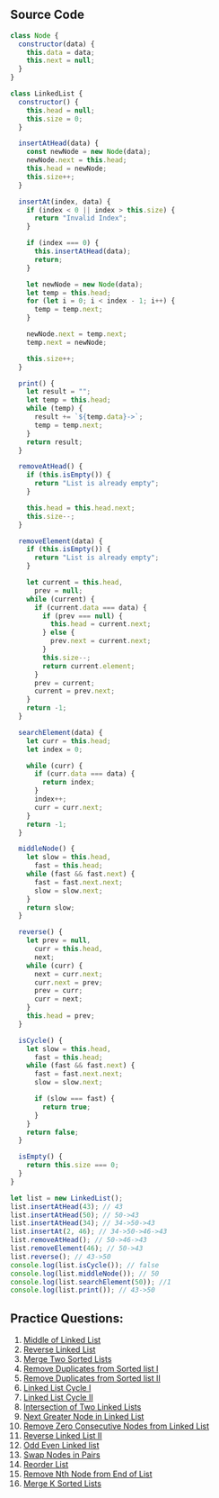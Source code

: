 ## Source Code

```javascript
class Node {
  constructor(data) {
    this.data = data;
    this.next = null;
  }
}

class LinkedList {
  constructor() {
    this.head = null;
    this.size = 0;
  }

  insertAtHead(data) {
    const newNode = new Node(data);
    newNode.next = this.head;
    this.head = newNode;
    this.size++;
  }

  insertAt(index, data) {
    if (index < 0 || index > this.size) {
      return "Invalid Index";
    }

    if (index === 0) {
      this.insertAtHead(data);
      return;
    }

    let newNode = new Node(data);
    let temp = this.head;
    for (let i = 0; i < index - 1; i++) {
      temp = temp.next;
    }

    newNode.next = temp.next;
    temp.next = newNode;

    this.size++;
  }

  print() {
    let result = "";
    let temp = this.head;
    while (temp) {
      result += `${temp.data}->`;
      temp = temp.next;
    }
    return result;
  }

  removeAtHead() {
    if (this.isEmpty()) {
      return "List is already empty";
    }

    this.head = this.head.next;
    this.size--;
  }

  removeElement(data) {
    if (this.isEmpty()) {
      return "List is already empty";
    }

    let current = this.head,
      prev = null;
    while (current) {
      if (current.data === data) {
        if (prev === null) {
          this.head = current.next;
        } else {
          prev.next = current.next;
        }
        this.size--;
        return current.element;
      }
      prev = current;
      current = prev.next;
    }
    return -1;
  }

  searchElement(data) {
    let curr = this.head;
    let index = 0;

    while (curr) {
      if (curr.data === data) {
        return index;
      }
      index++;
      curr = curr.next;
    }
    return -1;
  }

  middleNode() {
    let slow = this.head,
      fast = this.head;
    while (fast && fast.next) {
      fast = fast.next.next;
      slow = slow.next;
    }
    return slow;
  }

  reverse() {
    let prev = null,
      curr = this.head,
      next;
    while (curr) {
      next = curr.next;
      curr.next = prev;
      prev = curr;
      curr = next;
    }
    this.head = prev;
  }

  isCycle() {
    let slow = this.head,
      fast = this.head;
    while (fast && fast.next) {
      fast = fast.next.next;
      slow = slow.next;

      if (slow === fast) {
        return true;
      }
    }
    return false;
  }

  isEmpty() {
    return this.size === 0;
  }
}

let list = new LinkedList();
list.insertAtHead(43); // 43
list.insertAtHead(50); // 50->43
list.insertAtHead(34); // 34->50->43
list.insertAt(2, 46); // 34->50->46->43
list.removeAtHead(); // 50->46->43
list.removeElement(46); // 50->43
list.reverse(); // 43->50
console.log(list.isCycle()); // false
console.log(list.middleNode()); // 50
console.log(list.searchElement(50)); //1
console.log(list.print()); // 43->50
```

## Practice Questions:

1. [Middle of Linked List](https://leetcode.com/problems/middle-of-the-linked-list/)
2. [Reverse Linked List](https://leetcode.com/problems/reverse-linked-list/)
3. [Merge Two Sorted Lists](https://leetcode.com/problems/merge-two-sorted-lists/)
4. [Remove Duplicates from Sorted list I](https://leetcode.com/problems/remove-duplicates-from-sorted-list/)
5. [Remove Duplicates from Sorted list II](https://leetcode.com/problems/remove-duplicates-from-sorted-list-ii/)
6. [Linked List Cycle I](https://leetcode.com/problems/linked-list-cycle/)
7. [Linked List Cycle II](https://leetcode.com/problems/linked-list-cycle-ii/)
8. [Intersection of Two Linked Lists](https://leetcode.com/problems/intersection-of-two-linked-lists/)
9. [Next Greater Node in Linked List](https://leetcode.com/problems/next-greater-node-in-linked-list/)
10. [Remove Zero Consecutive Nodes from Linked List](https://leetcode.com/problems/remove-zero-sum-consecutive-nodes-from-linked-list/)
11. [Reverse Linked List II](https://leetcode.com/problems/reverse-linked-list-ii/)
12. [Odd Even Linked list](https://leetcode.com/problems/odd-even-linked-list/)
13. [Swap Nodes in Pairs](https://leetcode.com/problems/swap-nodes-in-pairs/)
14. [Reorder List](https://leetcode.com/problems/reorder-list/)
15. [Remove Nth Node from End of List](https://leetcode.com/problems/remove-nth-node-from-end-of-list/)
16. [Merge K Sorted Lists](https://leetcode.com/problems/merge-k-sorted-lists/)
